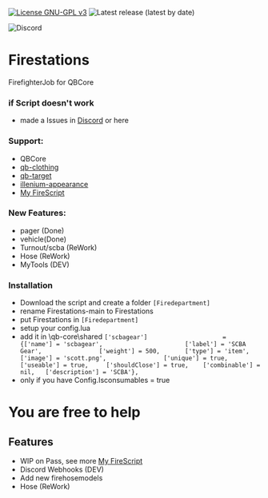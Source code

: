 [![License GNU-GPL v3](https://img.shields.io/github/license/Wick89/FirescriptAddons?style=plastic)](https://github.com/Wick89/Firestations/blob/main/LICENSE "License")
![Latest release (latest by date)](https://img.shields.io/github/v/release/Wick89/Firestations?display_name=tag&style=plastic)

![Discord](https://img.shields.io/discord/1070103618511982643?label=discord&style=for-the-badge)

# Firestations
FirefighterJob for QBCore

### if Script doesn't work
- made a Issues in [Discord](https://discord.gg/YNYrTnx5Pm) or here

### Support:
- QBCore 
- [qb-clothing](https://github.com/qbcore-framework/qb-clothing)
- [qb-target](https://github.com/qbcore-framework/qb-target)
- [illenium-appearance](https://github.com/iLLeniumStudios/illenium-appearance)
- [My FireScript](https://github.com/Wick89/FirescriptAddons)

### New Features:
- pager (Done)
- vehicle(Done)
- Turnout/scba (ReWork)
- Hose (ReWork)
- MyTools (DEV)

### Installation
- Download the script and create a folder `[Firedepartment]`
- rename Firestations-main to Firestations
- put Firestations in `[Firedepartment]`
- setup your config.lua
- add it in \qb-core\shared
```['scbagear']                     = {['name'] = 'scbagear',                    	['label'] = 'SCBA Gear',               	['weight'] = 500,       ['type'] = 'item',      ['image'] = 'scott.png',                ['unique'] = true,      ['useable'] = true,     ['shouldClose'] = true,    ['combinable'] = nil,   ['description'] = 'SCBA'},```
- only if you have Config.Isconsumables = true
# You are free to help 

## Features
- WIP on Pass, see more [My FireScript](https://github.com/Wick89/FirescriptAddons)
- Discord Webhooks (DEV)
- Add new firehosemodels
- Hose (ReWork)